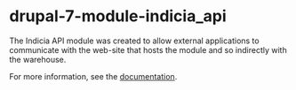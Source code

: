 # drupal-7-module-indicia_api

The Indicia API module was created to allow external applications to communicate with the web-site
that hosts the module and so indirectly with the warehouse. 

For more information, see the [documentation](https://documenter.getpostman.com/view/1021123/indicia-api/6Yu2HT5).
